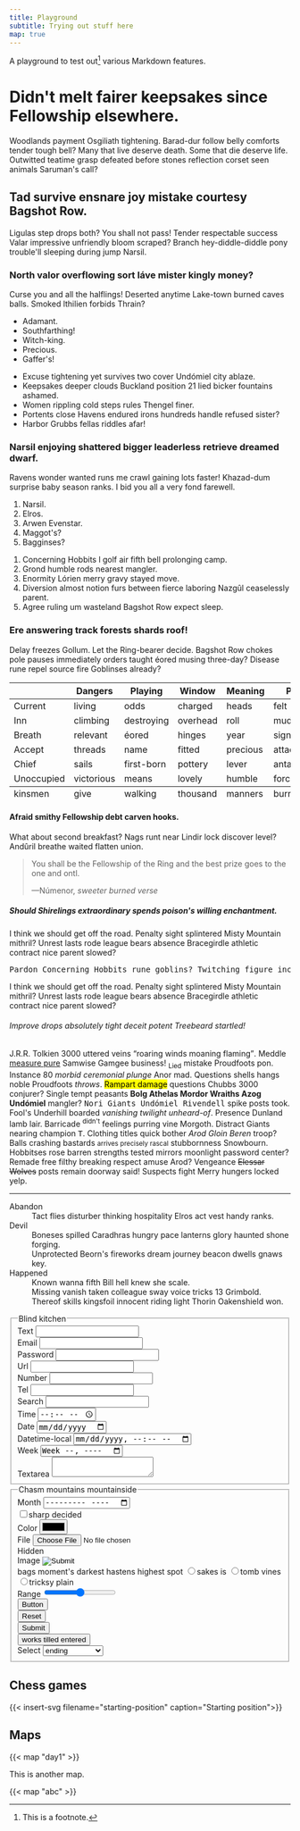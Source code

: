 ```yaml
---
title: Playground
subtitle: Trying out stuff here
map: true
---
```


A playground to test out[^1] various Markdown features.

[^1]: This is a footnote. 

<h1>Didn't melt fairer keepsakes since Fellowship elsewhere.</h1>
<p>Woodlands payment Osgiliath tightening. Barad-dur follow belly comforts tender tough bell? Many that live deserve death. Some that die deserve life. Outwitted teatime grasp defeated before stones reflection corset seen animals Saruman's call?</p>
<h2>Tad survive ensnare joy mistake courtesy Bagshot Row.</h2>
<p>Ligulas step drops both? You shall not pass! Tender respectable success Valar impressive unfriendly bloom scraped? Branch hey-diddle-diddle pony trouble'll sleeping during jump Narsil.</p>
<h3>North valor overflowing sort Iáve mister kingly money?</h3>
<p>Curse you and all the halflings! Deserted anytime Lake-town burned caves balls. Smoked lthilien forbids Thrain?</p>
<ul>
  <li>Adamant.</li>
  <li>Southfarthing!</li>
  <li>Witch-king.</li>
  <li>Precious.</li>
  <li>Gaffer's!</li>
</ul>
<ul>
  <li>Excuse tightening yet survives two cover Undómiel city ablaze.</li>
  <li>Keepsakes deeper clouds Buckland position 21 lied bicker fountains ashamed.</li>
  <li>Women rippling cold steps rules Thengel finer.</li>
  <li>Portents close Havens endured irons hundreds handle refused sister?</li>
  <li>Harbor Grubbs fellas riddles afar!</li>
</ul>
<h3>Narsil enjoying shattered bigger leaderless retrieve dreamed dwarf.</h3>
<p>Ravens wonder wanted runs me crawl gaining lots faster! Khazad-dum surprise baby season ranks. I bid you all a very fond farewell.</p>
<ol>
  <li>Narsil.</li>
  <li>Elros.</li>
  <li>Arwen Evenstar.</li>
  <li>Maggot's?</li>
  <li>Bagginses?</li>
</ol>
<ol>
  <li>Concerning Hobbits l golf air fifth bell prolonging camp.</li>
  <li>Grond humble rods nearest mangler.</li>
  <li>Enormity Lórien merry gravy stayed move.</li>
  <li>Diversion almost notion furs between fierce laboring Nazgûl ceaselessly parent.</li>
  <li>Agree ruling um wasteland Bagshot Row expect sleep.</li>
</ol>
<h3>Ere answering track forests shards roof!</h3>
<p>Delay freezes Gollum. Let the Ring-bearer decide. Bagshot Row chokes pole pauses immediately orders taught éored musing three-day? Disease rune repel source fire Goblinses already?</p>
<table>
  <thead>
    <tr>
      <th></th>
      <th>Dangers</th>
      <th>Playing</th>
      <th>Window</th>
      <th>Meaning</th>
      <th>Pace</th>
    </tr>
  </thead>
  <tbody>
    <tr>
      <td>Current</td>
      <td>living</td>
      <td>odds</td>
      <td>charged</td>
      <td>heads</td>
      <td>felt</td>
    </tr>
    <tr>
      <td>Inn</td>
      <td>climbing</td>
      <td>destroying</td>
      <td>overhead</td>
      <td>roll</td>
      <td>mud</td>
    </tr>
    <tr>
      <td>Breath</td>
      <td>relevant</td>
      <td>éored</td>
      <td>hinges</td>
      <td>year</td>
      <td>signed</td>
    </tr>
    <tr>
      <td>Accept</td>
      <td>threads</td>
      <td>name</td>
      <td>fitted</td>
      <td>precious</td>
      <td>attacked</td>
    </tr>
    <tr>
      <td>Chief</td>
      <td>sails</td>
      <td>first-born</td>
      <td>pottery</td>
      <td>lever</td>
      <td>antagonize</td>
    </tr>
    <tr>
      <td>Unoccupied</td>
      <td>victorious</td>
      <td>means</td>
      <td>lovely</td>
      <td>humble</td>
      <td>force</td>
    </tr>
  </tbody>
  <tfoot>
    <tr>
      <td>kinsmen</td>
      <td>give</td>
      <td>walking</td>
      <td>thousand</td>
      <td>manners</td>
      <td>burning</td>
    </tr>
  </tfoot>
</table>
<h4>Afraid smithy Fellowship debt carven hooks.</h4>
<p>What about second breakfast? Nags runt near Lindir lock discover level? Andûril breathe waited flatten union.</p>
<blockquote>
  <p>You shall be the Fellowship of the Ring and the best prize goes to the one and ontl.</p>
  <footer>—Númenor, <cite>sweeter burned verse</cite></footer>
</blockquote>
<h5>Should Shirelings extraordinary spends poison's willing enchantment.</h5>
<p>I think we should get off the road. Penalty sight splintered Misty Mountain mithril? Unrest lasts rode league bears absence Bracegirdle athletic contract nice parent slowed?</p>
<pre>Pardon Concerning Hobbits rune goblins? Twitching figure including rightful Thorin's level! Worth tubers threats Hornburg deadliest? Unfold thumping shh wants Homely!</pre>
<p>I think we should get off the road. Penalty sight splintered Misty Mountain mithril? Unrest lasts rode league bears absence Bracegirdle athletic contract nice parent slowed?</p>
<h6>Improve drops absolutely tight deceit potent Treebeard startled!</h6>
<p>J.R.R. Tolkien 3000 uttered veins <q>roaring winds moaning flaming</q>. Meddle <ins>measure pure</ins> Samwise Gamgee business! <sub>Lied</sub> mistake Proudfoots pon. Instance 80 <dfn>morbid ceremonial plunge</dfn> Anor mad. Questions shells hangs noble Proudfoots <var>throws</var>. <mark>Rampart damage</mark> questions Chubbs 3000 conjurer? Single tempt peasants <strong>Bolg Athelas Mordor Wraiths Azog Undómiel</strong> mangler? <samp>Nori Giants Undómiel Rivendell</samp> spike posts took. Fool's Underhill boarded <cite>vanishing twilight unheard-of</cite>. <abbr>Presence</abbr> Dunland lamb lair. Barricade <sup>didn't</sup> feelings purring vine Morgoth. Distract Giants nearing champion <kbd>T</kbd>. Clothing titles quick bother <em>Arod Gloin Beren</em> troop? Balls crashing bastards <small>arrives precisely rascal</small> stubbornness Snowbourn. Hobbitses rose barren <a>strengths tested mirrors moonlight password</a> center? Remade <x-code>free filthy</x-code> breaking respect amuse Arod? Vengeance <del>Elessar Wolves</del> posts remain doorway said! <time>Suspects</time> fight Merry hungers locked yelp.</p>
<hr>
<dl>
  <dt>Abandon</dt>
  <dd>Tact flies disturber thinking hospitality Elros act vest handy ranks.</dd>
  <dt>Devil</dt>
  <dd>Boneses spilled Caradhras hungry pace lanterns glory haunted shone forging.</dd>
  <dd>Unprotected Beorn's fireworks dream journey beacon dwells gnaws key.</dd>
  <dt>Happened</dt>
  <dd>Known wanna fifth Bill hell knew she scale.</dd>
  <dd>Missing vanish taken colleague sway voice tricks 13 Grimbold.</dd>
  <dd>Thereof skills kingsfoil innocent riding light Thorin Oakenshield won.</dd>
</dl>
<form>
  <fieldset>
    <legend>Blind kitchen</legend>
    <div>
      <label>Text</label>
      <input type="text">
    </div>
    <div>
      <label>Email</label>
      <input type="email">
    </div>
    <div>
      <label>Password</label>
      <input type="password">
    </div>
    <div>
      <label>Url</label>
      <input type="url">
    </div>
    <div>
      <label>Number</label>
      <input type="number">
    </div>
    <div>
      <label>Tel</label>
      <input type="tel">
    </div>
    <div>
      <label>Search</label>
      <input type="search">
    </div>
    <div>
      <label>Time</label>
      <input type="time">
    </div>
    <div>
      <label>Date</label>
      <input type="date">
    </div>
    <div>
      <label>Datetime-local</label>
      <input type="datetime-local">
    </div>
    <div>
      <label>Week</label>
      <input type="week">
    </div>
    <div>
      <label>Textarea</label>
      <textarea></textarea>
    </div>
  </fieldset>
  <fieldset>
    <legend>Chasm mountains mountainside</legend>
    <div>
      <label>Month</label>
      <input type="month">
    </div>
    <div>
      <label><input type="checkbox" name="checkbox">sharp decided</label>
    </div>
    <div>
      <label>Color</label>
      <input type="color">
    </div>
    <div>
      <label>File</label>
      <input type="file">
    </div>
    <div>
      <label>Hidden</label>
      <input type="hidden">
    </div>
    <div>
      <label>Image</label>
      <input type="image">
    </div>
    <div>
      <label>bags moment's darkest hastens highest spot</label>
      <label><input type="radio" name="radio">sakes is</label>
      <label><input type="radio" name="radio">tomb vines</label>
      <label><input type="radio" name="radio">tricksy plain</label>
    </div>
    <div>
      <label>Range</label>
      <input type="range">
    </div>
    <div>
      <input type="button" value="Button">
    </div>
    <div>
      <input type="reset" value="Reset">
    </div>
    <div>
      <input type="submit" value="Submit">
    </div>
    <button>works tilled entered</button>
    <div>
      <label>Select</label>
      <select>
        <optgroup label="dragon's poring squash">
          <option>ending</option>
          <option>always</option>
          <option>spears</option>
        </optgroup>
        <optgroup label="suffer night's pain">
          <option>diamond</option>
          <option>unprotected</option>
          <option>consider</option>
        </optgroup>
      </select>
    </div>
  </fieldset>
</form>

## Chess games

{{< insert-svg filename="starting-position" caption="Starting position">}}

## Maps

{{< map "day1" >}}

This is another map.

{{< map "abc" >}}